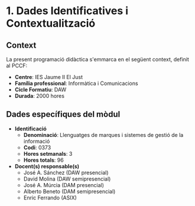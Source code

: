 # 1. Dades Identificatives i Contextualització

## Context

La present programació didàctica s'emmarca en el següent context, definit al PCCF:

* **Centre**: IES Jaume II El Just
* **Família professional**: Informàtica i Comunicacions
* **Cicle Formatiu**: DAW
* **Durada**: 2000 hores

## Dades específiques del mòdul

<!-- Revisem be les tabulacions -->

* **Identificació**
    * **Denominació**: Llenguatges de marques i sistemes de gestió de la informació
    * **Codi**: 0373
    * **Hores setmanals**: 3
    * **Hores totals**: 96
* **Docent(s) responsable(s)**
    * José A. Sánchez (DAW presencial)
    * David Molina (DAW semipresencial)
    * José A. Múrcia (DAM presencial)
    * Alberto Beneto (DAM semipresencial)
    * Enric Ferrando (ASIX)